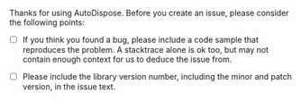 Thanks for using AutoDispose. Before you create an issue, please consider the following points:

  - [ ] If you think you found a bug, please include a code sample that reproduces the problem. A stacktrace alone is ok too, but may not contain enough context for us to deduce the issue from.

  - [ ] Please include the library version number, including the minor and patch version, in the issue text.
